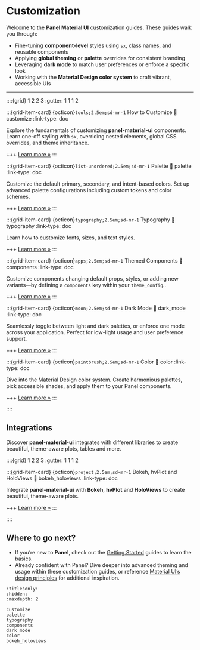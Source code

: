 # Customization

Welcome to the **Panel Material UI** customization guides. These guides walk you through:

- Fine-tuning **component-level** styles using `sx`, class names, and reusable components
- Applying **global theming** or **palette** overrides for consistent branding
- Leveraging **dark mode** to match user preferences or enforce a specific look
- Working with the **Material Design color system** to craft vibrant, accessible UIs

---

::::{grid} 1 2 2 3
:gutter: 1 1 1 2

:::{grid-item-card} {octicon}`tools;2.5em;sd-mr-1` How to Customize
:link: customize
:link-type: doc

Explore the fundamentals of customizing **panel-material-ui** components. Learn one-off styling with `sx`, overriding nested elements, global CSS overrides, and theme inheritance.

+++
[Learn more »](how_to_customize)
:::

:::{grid-item-card} {octicon}`list-unordered;2.5em;sd-mr-1` Palette
:link: palette
:link-type: doc

Customize the default primary, secondary, and intent-based colors. Set up advanced palette configurations including custom tokens and color schemes.

+++
[Learn more »](palette)
:::

:::{grid-item-card} {octicon}`typography;2.5em;sd-mr-1` Typography
:link: typography
:link-type: doc

Learn how to customize fonts, sizes, and text styles.

+++
[Learn more »](typography)
:::

:::{grid-item-card} {octicon}`apps;2.5em;sd-mr-1` Themed Components
:link: components
:link-type: doc

Customize components changing default props, styles, or adding new variants—by defining a `components` key within your `theme_config`..

+++
[Learn more »](components)
:::

:::{grid-item-card} {octicon}`moon;2.5em;sd-mr-1` Dark Mode
:link: dark_mode
:link-type: doc

Seamlessly toggle between light and dark palettes, or enforce one mode across your application. Perfect for low-light usage and user preference support.

+++
[Learn more »](dark_mode)
:::

:::{grid-item-card} {octicon}`paintbrush;2.5em;sd-mr-1` Color
:link: color
:link-type: doc

Dive into the Material Design color system. Create harmonious palettes, pick accessible shades, and apply them to your Panel components.

+++
[Learn more »](color)
:::

::::

## Integrations

Discover **panel-material-ui** integrates with different libraries to create beautiful, theme-aware plots, tables and more.

::::{grid} 1 2 2 3
:gutter: 1 1 1 2

:::{grid-item-card} {octicon}`project;2.5em;sd-mr-1` Bokeh, hvPlot and HoloViews
:link: bokeh_holoviews
:link-type: doc

Integrate **panel-material-ui** with **Bokeh**, **hvPlot** and **HoloViews** to create beautiful, theme-aware plots.

+++
[Learn more »](bokeh_holoviews)
:::

::::


## Where to go next?

- If you’re new to **Panel**, check out the [Getting Started](https://panel.holoviz.org/getting_started/index.html) guides to learn the basics.
- Already confident with Panel? Dive deeper into advanced theming and usage within these customization guides, or reference [Material UI’s design principles](https://mui.com/) for additional inspiration.

```{toctree}
:titlesonly:
:hidden:
:maxdepth: 2

customize
palette
typography
components
dark_mode
color
bokeh_holoviews
```
